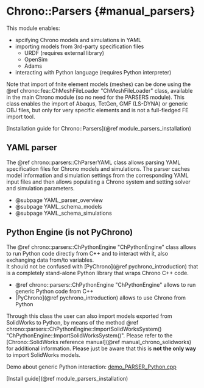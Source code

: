 Chrono::Parsers {#manual_parsers}
=================================

This module enables:
- spcifying Chrono models and simulations in YAML
- importing models from 3rd-party specification files
  + URDF (requires external library)
  + OpenSim
  + Adams
- interacting with Python language (requires Python interpreter)

Note that import of fnite element models (meshes) can be done using the @ref chrono::fea::ChMeshFileLoader "ChMeshFileLoader" class, available in the main Chrono module (so no need for the PARSERS module). This class enables the import of Abaqus, TetGen, GMF (LS-DYNA) or generic OBJ files, but only for very specific elements and is not a full-fledged FE import tool.

[Installation guide for Chrono::Parsers](@ref module_parsers_installation)

## YAML parser

The @ref chrono::parsers::ChParserYAML class allows parsing YAML specification files for Chrono models and simulations. The parser caches model information and simulation settings from the corresponding YAML input files and then allows populating a Chrono system and setting solver and simulation parameters.

* @subpage YAML_parser_overview
* @subpage YAML_schema_models
* @subpage YAML_schema_simulations


## Python Engine (is not PyChrono)
The @ref chrono::parsers::ChPythonEngine "ChPythonEngine" class allows to run Python code directly from C++ and to interact with it, also exchanging data from/to variables.  
It should not be confused with [PyChrono](@ref pychrono_introduction) that is a completely stand-alone Python library that wraps Chrono C++ code.

+ @ref chrono::parsers::ChPythonEngine "ChPythonEngine" allows to run generic Python code from C++
+ [PyChrono](@ref pychrono_introduction) allows to use Chrono from Python

Through this class the user can also import models exported from SolidWorks to Python, by means of the method @ref chrono::parsers::ChPythonEngine::ImportSolidWorksSystem() "ChPythonEngine::ImportSolidWorksSystem()". Please refer to the [Chrono::SolidWorks reference manual](@ref manual_chrono_solidworks) for additional information. Please just be aware that this is **not the only way** to import SolidWorks models.

Demo about generic Python interaction: [demo_PARSER_Python.cpp](https://github.com/projectchrono/chrono/blob/main/src/demos/parsers/demo_PARSER_Python.cpp)



[Install guide](@ref module_parsers_installation)






